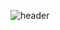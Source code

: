 ![header](https://capsule-render.vercel.app/api?type=Waving&color=0:b0deaf,100:d2c6f7&section=header&text=다함께%20찬찬찬!&fontSize=50px)
